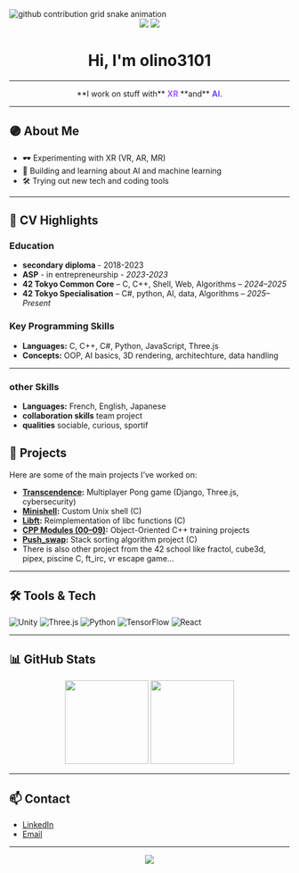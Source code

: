 <picture>
  <source media="(prefers-color-scheme: dark)" srcset="https://raw.githubusercontent.com/olino3101/olino3101/output/github-contribution-grid-snake-dark.svg" />
  <source media="(prefers-color-scheme: light)" srcset="https://raw.githubusercontent.com/olino3101/olino3101/output/github-contribution-grid-snake.svg" />
  <img alt="github contribution grid snake animation" src="https://raw.githubusercontent.com/olino3101/olino3101/output/github-contribution-grid-snake.svg" style="max-width: 100%;" />
</picture>

<div align="center">

<img src="https://img.shields.io/badge/XR-purple?style=for-the-badge&logo=unity&logoColor=white" />
<img src="https://img.shields.io/badge/AI-6e44ff?style=for-the-badge&logo=python&logoColor=white" />

# Hi, I'm olino3101

</div>

---

<div align="center">
**I work on stuff with** <span style="color:#a259ff; font-weight:bold;">XR</span> **and** <span style="color:#6e44ff; font-weight:bold;">AI</span>.
</div>

---

## 🟣 About Me
- 🕶️ Experimenting with XR (VR, AR, MR)  
- 🤖 Building and learning about AI and machine learning  
- 🛠️ Trying out new tech and coding tools  

---

## 💼 CV Highlights

### **Education**
- **secondary diploma** - 2018-2023
- **ASP** - in entrepreneurship - *2023-2023*
- **42 Tokyo Common Core** – C, C++, Shell, Web, Algorithms – *2024–2025*
- **42 Tokyo Specialisation** – C#, python, AI, data, Algorithms – *2025–Present*

### **Key Programming Skills**
- **Languages:** C, C++, C#, Python, JavaScript, Three.js
- **Concepts:** OOP, AI basics, 3D rendering, architechture, data handling
---

### **other Skills**
- **Languages:** French, English, Japanese
- **collaboration skills** team project
- **qualities** sociable, curious, sportif

## 🚀 Projects
Here are some of the main projects I’ve worked on:

- **[Transcendence](https://github.com/your-repo):** Multiplayer Pong game (Django, Three.js, cybersecurity)  
- **[Minishell](https://github.com/your-repo):** Custom Unix shell (C)  
- **[Libft](https://github.com/your-repo):** Reimplementation of libc functions (C)  
- **[CPP Modules (00–09)](https://github.com/your-repo):** Object-Oriented C++ training projects  
- **[Push_swap](https://github.com/your-repo):** Stack sorting algorithm project (C)
- There is also other project from the 42 school like fractol, cube3d, pipex, piscine C, ft_irc, vr escape game...
---

## 🛠️ Tools & Tech
![Unity](https://img.shields.io/badge/Unity-100000?style=flat&logo=unity&logoColor=white&labelColor=6e44ff&color=6e44ff)
![Three.js](https://img.shields.io/badge/Three.js-6e44ff?style=flat&logo=three.js&logoColor=white)
![Python](https://img.shields.io/badge/Python-6e44ff?style=flat&logo=python&logoColor=white)
![TensorFlow](https://img.shields.io/badge/TensorFlow-6e44ff?style=flat&logo=tensorflow&logoColor=white)
![React](https://img.shields.io/badge/React-6e44ff?style=flat&logo=react&logoColor=white)

---

## 📊 GitHub Stats
<p align="center">
  <img src="https://github-readme-stats.vercel.app/api?username=olino3101&show_icons=true&theme=radical" height="150"/>
  <img src="https://github-readme-stats.vercel.app/api/top-langs/?username=olino3101&layout=compact&theme=radical" height="150"/>
</p>

---

## 📫 Contact
- [LinkedIn](https://www.linkedin.com/in/your-linkedin)  
- [Email](mailto:your@email.com)

---

<div align="center">
<img src="https://capsule-render.vercel.app/api?type=waving&color=6e44ff&height=100&section=footer"/>
</div>
